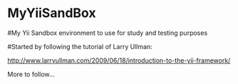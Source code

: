 MyYiiSandBox
============

#My Yii Sandbox environment to use for study and testing purposes

#Started by following the tutorial of Larry Ullman:

http://www.larryullman.com/2009/06/18/introduction-to-the-yii-framework/

More to follow...
